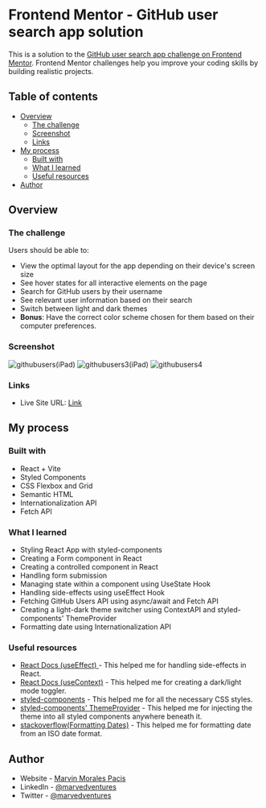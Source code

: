# Frontend Mentor - GitHub user search app solution

This is a solution to the [GitHub user search app challenge on Frontend Mentor](https://www.frontendmentor.io/challenges/github-user-search-app-Q09YOgaH6). Frontend Mentor challenges help you improve your coding skills by building realistic projects.

## Table of contents

- [Overview](#overview)
  - [The challenge](#the-challenge)
  - [Screenshot](#screenshot)
  - [Links](#links)
- [My process](#my-process)
  - [Built with](#built-with)
  - [What I learned](#what-i-learned)
  - [Useful resources](#useful-resources)
- [Author](#author)

## Overview

### The challenge

Users should be able to:

- View the optimal layout for the app depending on their device's screen size
- See hover states for all interactive elements on the page
- Search for GitHub users by their username
- See relevant user information based on their search
- Switch between light and dark themes
- **Bonus**: Have the correct color scheme chosen for them based on their computer preferences.

### Screenshot

![githubusers(iPad)](https://user-images.githubusercontent.com/108392678/210203296-e44d57ed-bfc0-46c3-a438-40ad76eedcaa.png)
![githubusers3(iPad)](https://user-images.githubusercontent.com/108392678/210204949-4ce91576-fb5a-42fc-a8e0-770d56d05f1c.png)
![githubusers4](https://user-images.githubusercontent.com/108392678/210341920-f3a5414e-34f4-48a8-8147-6ef65f4fe56c.png)


### Links

- Live Site URL: [Link](https://github-user-search-app-roan-alpha.vercel.app/)

## My process

### Built with

- React + Vite
- Styled Components
- CSS Flexbox and Grid
- Semantic HTML
- Internationalization API
- Fetch API

### What I learned

- Styling React App with styled-components
- Creating a Form component in React
- Creating a controlled component in React
- Handling form submission
- Managing state within a component using UseState Hook
- Handling side-effects using useEffect Hook
- Fetching GitHub Users API using async/await and Fetch API
- Creating a light-dark theme switcher using ContextAPI and styled-components' ThemeProvider
- Formatting date using Internationalization API

### Useful resources

- [React Docs (useEffect) ](https://beta.reactjs.org/apis/react/useEffect#useeffect) - This helped me for handling side-effects in React.
- [React Docs (useContext)](https://beta.reactjs.org/apis/react/useContext#usecontext) - This helped me for creating a dark/light mode toggler.
- [styled-components](https://styled-components.com/docs) - This helped me for all the necessary CSS styles.
- [styled-components' ThemeProvider](https://styled-components.com/docs/api#themeprovider) - This helped me for injecting the theme into all styled components anywhere beneath it.
- [stackoverflow(Formatting Dates)](https://stackoverflow.com/questions/1643320/get-month-name-from-date) - This helped me for formatting date from an ISO date format.

## Author

- Website - [Marvin Morales Pacis](https://marvin-morales-pacis.vercel.app/)
- LinkedIn - [@marvedventures](https://www.linkedin.com/in/marvedventures/)
- Twitter - [@marvedventures](https://www.twitter.com/marvedventures)
